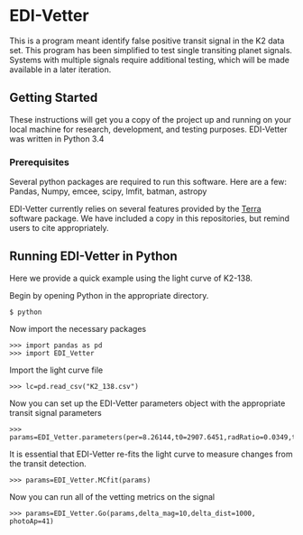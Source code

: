 # EDI-Vetter
This is a program meant identify false positive transit signal in the K2 data set. This program has been simplified to test single transiting planet signals. Systems with multiple signals require additional testing, which will be made available in a later iteration.   

## Getting Started

These instructions will get you a copy of the project up and running on your local machine for research, development, and testing purposes. EDI-Vetter was written in Python 3.4 

### Prerequisites

Several python packages are required to run this software. Here are a few: Pandas, Numpy, emcee, scipy, lmfit, batman, astropy

EDI-Vetter currently relies on several features provided by the [Terra](https://github.com/petigura/terra) software package. We have included a copy in this repositories, but remind users to cite appropriately.  




## Running EDI-Vetter in Python

Here we provide a quick example using the light curve of K2-138.

Begin by opening Python in the appropriate directory. 
```
$ python
```
Now import the necessary packages
```
>>> import pandas as pd
>>> import EDI_Vetter
```
Import the light curve file
```
>>> lc=pd.read_csv("K2_138.csv")
```
Now you can set up the EDI-Vetter parameters object with the appropriate transit signal parameters 
```
>>> params=EDI_Vetter.parameters(per=8.26144,t0=2907.6451,radRatio=0.0349,tdur=0.128,lc=lc)
```
It is essential that EDI-Vetter re-fits the light curve to measure changes from the transit detection.
```
>>> params=EDI_Vetter.MCfit(params)
```
Now you can run all of the vetting metrics on the signal
```
>>> params=EDI_Vetter.Go(params,delta_mag=10,delta_dist=1000, photoAp=41)
```
